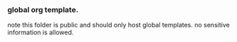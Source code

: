 
### global org template.

note this folder is public and should only host global templates.
no sensitive information is allowed.
